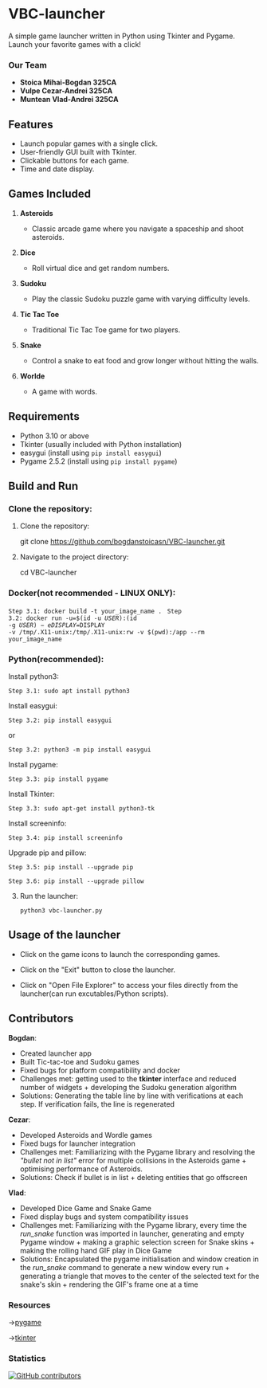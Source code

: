 # VBC-launcher
A simple game launcher written in Python using Tkinter and Pygame. Launch your favorite games with a click!

### Our Team

- **Stoica Mihai-Bogdan 325CA**
- **Vulpe Cezar-Andrei 325CA**
- **Muntean Vlad-Andrei 325CA**

## Features

- Launch popular games with a single click.
- User-friendly GUI built with Tkinter.
- Clickable buttons for each game.
- Time and date display.

## Games Included

1. **Asteroids**
   - Classic arcade game where you navigate a spaceship and shoot asteroids.

2. **Dice**
   - Roll virtual dice and get random numbers.

3. **Sudoku**
   - Play the classic Sudoku puzzle game with varying difficulty levels.

4. **Tic Tac Toe**
   - Traditional Tic Tac Toe game for two players.

5. **Snake**
   - Control a snake to eat food and grow longer without hitting the walls.

6. **Worlde**
    - A game with words.

## Requirements

- Python 3.10 or above
- Tkinter (usually included with Python installation)
- easygui (install using `pip install easygui`)
- Pygame 2.5.2 (install using `pip install pygame`)

## Build and Run

### Clone the repository:

1. Clone the repository:

    git clone https://github.com/bogdanstoicasn/VBC-launcher.git

2. Navigate to the project directory:

    cd VBC-launcher


### Docker(not recommended - LINUX ONLY):

`Step 3.1: docker build -t your_image_name .`
<code>
Step 3.2: docker run -u=$(id -u $USER):$(id -g $USER) -e DISPLAY=$DISPLAY -v /tmp/.X11-unix:/tmp/.X11-unix:rw -v $(pwd):/app --rm your_image_name
</code>

### Python(recommended):

Install python3:

    Step 3.1: sudo apt install python3

Install easygui:
    
    Step 3.2: pip install easygui

or

    Step 3.2: python3 -m pip install easygui

Install pygame:

    Step 3.3: pip install pygame

Install Tkinter:

    Step 3.3: sudo apt-get install python3-tk

Install screeninfo:

    Step 3.4: pip install screeninfo

Upgrade pip and pillow:

    Step 3.5: pip install --upgrade pip

    Step 3.6: pip install --upgrade pillow

3. Run the launcher:

    `python3 vbc-launcher.py`

## Usage of the launcher

+ Click on the game icons to launch the corresponding games.

+ Click on the "Exit" button to close the launcher.

+ Click on "Open File Explorer" to access your files directly from the
launcher(can run excutables/Python scripts).


## Contributors

**Bogdan**:

- Created launcher app
- Built Tic-tac-toe and Sudoku games
- Fixed bugs for platform compatibility and docker
- Challenges met: getting used to the **tkinter** interface and reduced number of widgets + developing the Sudoku generation algorithm
- Solutions: Generating the table line by line with verifications at each step. If verification fails, the line is regenerated


**Cezar**:

- Developed Asteroids and Wordle games
- Fixed bugs for launcher integration
- Challenges met: Familiarizing with the Pygame library and resolving the *"bullet not in list"* error for multiple collisions in the Asteroids game + optimising performance of Asteroids.
- Solutions: Check if bullet is in list + deleting entities that go offscreen


**Vlad**:

- Developed Dice Game and Snake Game
- Fixed display bugs and system compatibility issues
- Challenges met: Familiarizing with the Pygame library, every time the *run_snake* function was imported in launcher, generating and empty Pygame window + making a graphic selection screen for Snake skins + making the rolling hand GIF play in Dice Game
- Solutions: Encapsulated the pygame initialisation and window creation in the *run_snake* command to generate a new window every run + generating a triangle that moves to the center of the selected text for the snake's skin + rendering the GIF's frame one at a time

### Resources

->[pygame](https://www.pygame.org/news)

->[tkinter](https://docs.python.org/3/library/tkinter.html)


### Statistics


[![GitHub contributors](https://img.shields.io/github/contributors/bogdanstoicasn/VBC-launcher.svg)](https://github.com/bogdanstoicasn/VBC-launcher/graphs/contributors)

